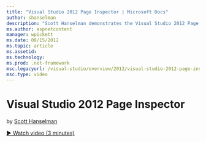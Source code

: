 ```yaml
---
title: "Visual Studio 2012 Page Inspector | Microsoft Docs"
author: shanselman
description: "Scott Hanselman demonstrates the Visual Studio 2012 Page Inspector."
ms.author: aspnetcontent
manager: wpickett
ms.date: 08/15/2012
ms.topic: article
ms.assetid: 
ms.technology: 
ms.prod: .net-framework
msc.legacyurl: /visual-studio/overview/2012/visual-studio-2012-page-inspector
msc.type: video
---
```

Visual Studio 2012 Page Inspector
====================
by [Scott Hanselman](https://github.com/shanselman)

[&#9654; Watch video (3 minutes)](https://channel9.msdn.com/Blogs/ASP-NET-Site-Videos/visual-studio-2012-page-inspector)